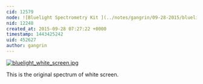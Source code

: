 ```yaml
---
cid: 12579
node: ![Bluelight Spectrometry Kit ](../notes/gangrin/09-28-2015/bluelight-spectrometry-kit)
nid: 12248
created_at: 2015-09-28 07:27:22 +0000
timestamp: 1443425242
uid: 452627
author: gangrin
---
```


[![bluelight_white_screen.jpg](https://i.publiclab.org/system/images/photos/000/011/695/medium/bluelight_white_screen.jpg)](https://i.publiclab.org/system/images/photos/000/011/695/original/bluelight_white_screen.jpg)

This is the original spectrum of white screen.

